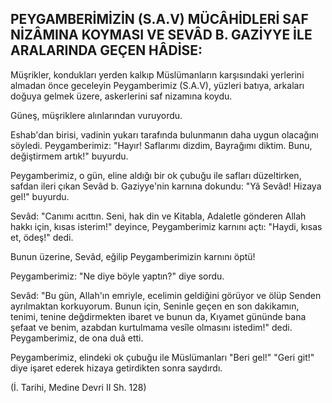 ## PEYGAMBERİMİZİN (S.A.V) MÜCÂHİDLERİ SAF NİZÂMINA KOYMASI VE SEVÂD B. GAZİYYE İLE ARALARINDA GEÇEN HÂDİSE:

Müşrikler, kondukları yerden kalkıp Müslümanların karşısındaki yerlerini almadan önce geceleyin Peygam­berimiz (S.A.V), yüzleri batıya, arkaları doğuya gelmek üzere, askerlerini saf nizamına koydu.

Güneş, müşriklere alınlarından vuruyordu.

Eshab'dan birisi, vadinin yukarı tarafında bulunma­nın daha uygun olacağını söyledi. Peygamberimiz: "Ha­yır! Saflarımı dizdim, Bayrağımı diktim. Bunu, değiştir­mem artık!" buyurdu.

Peygamberimiz, o gün, eline aldığı bir ok çubuğu ile safları düzeltirken, safdan ileri çıkan Sevâd b. Gaziyye'nin karnına dokundu: "Yâ Sevâd! Hizaya gel!" bu­yurdu.

Sevâd: "Canımı acıttın. Seni, hak din ve Kitabla, Adaletle gönderen Allah hakkı için, kısas isterim!" de­yince, Peygamberimiz karnını açtı: "Haydi, kısas et, ödeş!" dedi.

Bunun üzerine, Sevâd, eğilip Peygamberimizin karnı­nı öptü!

Peygamberimiz: "Ne diye böyle yaptın?" diye sordu.

Sevâd: "Bu gün, Allah'ın emriyle, ecelimin geldiğini görüyor ve ölüp Senden ayrılmaktan korkuyorum. Bu­nun için, Seninle geçen en son dakikamın, tenimi, tenine değdirmekten ibaret ve bunun da, Kıyamet gününde bana şefaat ve benim, azabdan kurtulmama vesîle olma­sını istedim!" dedi. Peygamberimiz, de ona duâ etti.

Peygamberimiz, elindeki ok çubuğu ile Müslümanları "Beri gel!" "Geri git!" diye işaret ederek hizaya getirdik­ten sonra saydırdı.

(İ. Tarihi, Medine Devri II Sh. 128)

